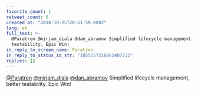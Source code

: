 ```yaml
---
favorite_count: 1
retweet_count: 0
created_at: "2018-10-25T20:51:59.000Z"
lang: en
full_text: >-
  @Paratron @mirjam_diala @dan_abramov Simplified lifecycle management, better
  testability. Epic Win!
in_reply_to_screen_name: Paratron
in_reply_to_status_id_str: "1055557316861407232"
replies: []
---
```


[@Paratron](https://twitter.com/Paratron)
[@mirjam_diala](https://twitter.com/mirjam_diala)
[@dan_abramov](https://twitter.com/dan_abramov) Simplified lifecycle management,
better testability. Epic Win!
